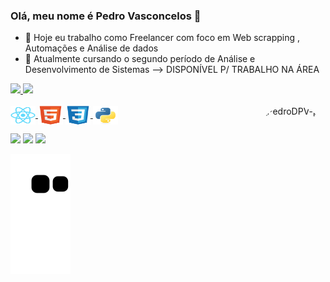 ### Olá, meu nome é Pedro Vasconcelos 👋

* 🔭 Hoje eu trabalho como Freelancer com foco em Web scrapping , Automações e Análise de dados
* 🌱 Atualmente cursando o segundo período de Análise e Desenvolvimento de Sistemas
--> DISPONÍVEL P/ TRABALHO NA ÁREA

<div align="left">
  <a href="https://github.com/PedroDPV">
  <img height="130em" src="https://github-readme-stats.vercel.app/api?username=PedroDPV&show_icons=true&theme=blue-1ms&include_all_commits=true&count_private=true"/>
  <img height="130em" src="https://github-readme-stats.vercel.app/api/top-langs/?username=PedroDPV&layout=compact&langs_count=7&theme=blue-1ms"/>
</div>
  
  <div style="display: inline_block"><br>
  <img align="center" alt="Rafa-React" height="30" width="40" src="https://raw.githubusercontent.com/devicons/devicon/master/icons/react/react-original.svg">
  <img align="center" alt="Rafa-HTML" height="30" width="40" src="https://raw.githubusercontent.com/devicons/devicon/master/icons/html5/html5-original.svg">
  <img align="center" alt="Rafa-CSS" height="30" width="40" src="https://raw.githubusercontent.com/devicons/devicon/master/icons/css3/css3-original.svg">
  <img align="center" alt="Rafa-Python" height="30" width="40" src="https://raw.githubusercontent.com/devicons/devicon/master/icons/python/python-original.svg">
  <img align="right" alt="PedroDPV-pic" height="150" style="border-radius:50px;" src="https://media.discordapp.net/attachments/887083314777825324/963113737701699644/200px-Yoda.jpg">  
</div>
  
  <div> 

  <a href="https://www.instagram.com/pedrodpv1/" target="_blank"><img src="https://img.shields.io/badge/-Instagram-%23E4405F?style=for-the-badge&logo=instagram&logoColor=white" target="_blank"></a>
  <a href = "mailto:pedrodpv2@gmail.com"><img src="https://img.shields.io/badge/-Gmail-%23333?style=for-the-badge&logo=gmail&logoColor=red" target="_blank"></a>
  <a href="https://www.linkedin.com/in/pedro-vasconcelos-0756b821a/" target="_blank"><img src="https://img.shields.io/badge/-LinkedIn-%230077B5?style=for-the-badge&logo=linkedin&logoColor=white" target="_blank"></a> 
 
  ![Snake animation](https://github.com/rafaballerini/rafaballerini/blob/output/github-contribution-grid-snake.svg)
 
</div>
